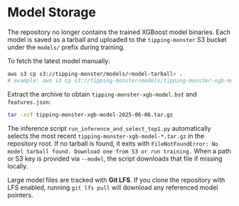 # Model Storage

The repository no longer contains the trained XGBoost model binaries. Each model
is saved as a tarball and uploaded to the `tipping-monster` S3 bucket under the
`models/` prefix during training.

To fetch the latest model manually:

```bash
aws s3 cp s3://tipping-monster/models/<model-tarball> .
# example: aws s3 cp s3://tipping-monster/models/tipping-monster-xgb-model-2025-06-06.tar.gz .
```

Extract the archive to obtain `tipping-monster-xgb-model.bst` and
`features.json`:

```bash
tar -xzf tipping-monster-xgb-model-2025-06-06.tar.gz
```

The inference script `run_inference_and_select_top1.py` automatically selects
the most recent `tipping-monster-xgb-model-*.tar.gz` in the repository root. If
no tarball is found, it exits with `FileNotFoundError: No model tarball found.
Download one from S3 or run training.` When a path or S3 key is provided via
`--model`, the script downloads that file if missing locally.

Large model files are tracked with **Git LFS**. If you clone the repository with
LFS enabled, running `git lfs pull` will download any referenced model pointers.
